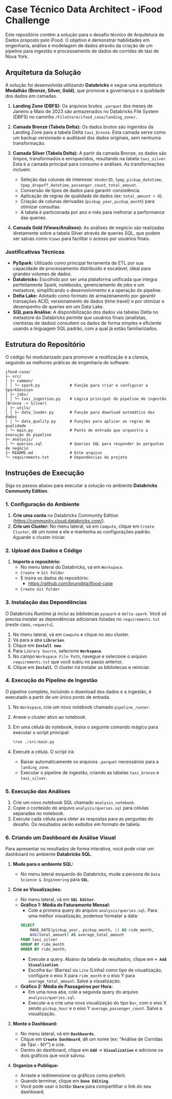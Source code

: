 # Case Técnico Data Architect - iFood Challenge

Este repositório contém a solução para o desafio técnico de Arquitetura de Dados proposto pelo iFood. O objetivo é demonstrar habilidades em engenharia, análise e modelagem de dados através da criação de um pipeline para ingestão e processamento de dados de corridas de táxi de Nova York.

## Arquitetura da Solução

A solução foi desenvolvida utilizando **Databricks** e segue uma arquitetura **Medalhão (Bronze, Silver, Gold)**, que promove a governança e a qualidade dos dados em camadas.

1.  **Landing Zone (DBFS):** Os arquivos brutos `.parquet` dos meses de Janeiro a Maio de 2023 são armazenados no Databricks File System (DBFS) no caminho `/FileStore/ifood_case/landing_zone/`.
2.  **Camada Bronze (Tabela Delta):** Os dados brutos são ingeridos da Landing Zone para a tabela Delta `taxi_bronze`. Esta camada serve como um backup versionado e auditável dos dados originais, sem nenhuma transformação.

3.  **Camada Silver (Tabela Delta):** A partir da camada Bronze, os dados são limpos, transformados e enriquecidos, resultando na tabela `taxi_silver`. Esta é a camada principal para consumo e análises. As transformações incluem:
    *   Seleção das colunas de interesse: `VendorID`, `tpep_pickup_datetime`, `tpep_dropoff_datetime`, `passenger_count`, `total_amount`.
    *   Conversão de tipos de dados para garantir consistência.
    *   Aplicação de regras de qualidade de dados (ex: `total_amount > 0`).
    *   Criação de colunas derivadas (`pickup_year`, `pickup_month`) para otimizar consultas.
    *   A tabela é particionada por ano e mês para melhorar a performance das queries.

4.  **Camada Gold (Views/Análises):** As análises de negócio são realizadas diretamente sobre a tabela Silver através de queries SQL, que podem ser salvas como `Views` para facilitar o acesso por usuários finais.

### Justificativas Técnicas

*   **PySpark:** Utilizado como principal ferramenta de ETL por sua capacidade de processamento distribuído e escalável, ideal para grandes volumes de dados.
*   **Databricks:** Escolhido por ser uma plataforma unificada que integra perfeitamente Spark, notebooks, gerenciamento de jobs e um metastore, simplificando o desenvolvimento e a operação do pipeline.
*   **Delta Lake:** Adotado como formato de armazenamento por garantir transações ACID, versionamento de dados (time travel) e por otimizar o desempenho de queries em um Data Lake.
*   **SQL para Análise:** A disponibilização dos dados via tabelas Delta no metastore do Databricks permite que usuários finais (analistas, cientistas de dados) consultem os dados de forma simples e eficiente usando a linguagem SQL padrão, com a qual já estão familiarizados.

## Estrutura do Repositório

O código foi modularizado para promover a reutilização e a clareza, seguindo as melhores práticas de engenharia de software.

```
ifood-case/ 
├─ src/
│ ├─ common/
│ │ └─ spark.py             # Função para criar e configurar a SparkSession
│ ├─ jobs/
│ │ └─ taxi_ingestion.py    # Lógica principal do pipeline de ingestão (Bronze -> Silver)
│ ├─ utils/
│ │ ├─ data_loader.py       # Função para download automático dos dados
│ │ └─ data_quality.py      # Funções para aplicar as regras de qualidade
│ └─ main.py                # Ponto de entrada que orquestra a execução do pipeline 
├─ analysis/
│ └─ queries.sql            # Queries SQL para responder às perguntas de negócio
├─ README.md                # Este arquivo 
└─ requirements.txt         # Dependências do projeto
```

## Instruções de Execução

Siga os passos abaixo para executar a solução no ambiente **Databricks Community Edition**.

### 1. Configuração do Ambiente

1.  **Crie uma conta** no Databricks Community Edition (https://community.cloud.databricks.com/).
2.  **Crie um Cluster:** No menu lateral, vá em `Compute`, clique em `Create Cluster`, dê um nome a ele e mantenha as configurações padrão. Aguarde o cluster iniciar.

### 2. Upload dos Dados e Código

1.  **Importe o repositório:**
    *   No menu lateral do Databricks, vá em `Workspace`.
    *   `Create` -> `Git Folder`
    *   E insira os dados do repositório:
        - https://github.com/brunobta/ifood-case
    *   `Create Git Folder`

### 3. Instalação das Dependências

O Databricks Runtime já inclui as bibliotecas `pyspark` e `delta-spark`. Você só precisa instalar as dependências adicionais listadas no `requirements.txt` (neste caso, `requests`).

1.  No menu lateral, vá em `Compute` e clique no seu cluster.
2.  Vá para a aba **`Libraries`**.
3.  Clique em **`Install new`**.
4.  Para `Library Source`, selecione **`Workspace`**.
5.  No campo `Workspace File Path`, navegue e selecione o arquivo `requirements.txt` que você subiu no passo anterior.
6.  Clique em **`Install`**. O cluster irá instalar as bibliotecas e reiniciar.

### 4. Execução do Pipeline de Ingestão

O pipeline completo, incluindo o download dos dados e a ingestão, é executado a partir de um único ponto de entrada.

1.  No `Workspace`, crie um novo notebook chamado `pipeline_runner`.
2.  Anexe o cluster ativo ao notebook.
3.  Em uma célula do notebook, insira o seguinte comando mágico para executar o script principal:

    ```python
    %run ./src/main.py
    ```

4.  Execute a célula. O script irá:
    *   Baixar automaticamente os arquivos `.parquet` necessários para a `landing_zone`.
    *   Executar o pipeline de ingestão, criando as tabelas `taxi_bronze` e `taxi_silver`.

### 5. Execução das Análises

1.  Crie um novo notebook SQL chamado `analysis_notebook`.
2.  Copie o conteúdo do arquivo `analysis/queries.sql` para células separadas no notebook.
3.  Execute cada célula para obter as respostas para as perguntas do desafio. Os resultados serão exibidos em formato de tabela.

### 6. Criando um Dashboard de Análise Visual

Para apresentar os resultados de forma interativa, você pode criar um dashboard no ambiente **Databricks SQL**.

1.  **Mude para o ambiente SQL:**
    *   No menu lateral esquerdo do Databricks, mude a persona de `Data Science & Engineering` para **`SQL`**.

2.  **Crie as Visualizações:**
    *   No menu lateral, vá em **`SQL Editor`**.
    *   **Gráfico 1: Média de Faturamento Mensal:**
        *   Cole a primeira query do arquivo `analysis/queries.sql`. Para uma melhor visualização, podemos formatar a data:
          ```sql
          SELECT
              MAKE_DATE(pickup_year, pickup_month, 1) AS ride_month,
              AVG(total_amount) AS average_total_amount
          FROM taxi_silver
          GROUP BY ride_month
          ORDER BY ride_month;
          ```
        *   Execute a query. Abaixo da tabela de resultados, clique em **`+ Add Visualization`**.
        *   Escolha `Bar` (Barras) ou `Line` (Linha) como tipo de visualização, configure o eixo X para `ride_month` e o eixo Y para `average_total_amount`. Salve a visualização.
    *   **Gráfico 2: Média de Passageiros por Hora:**
        *   Em uma nova aba, cole a segunda query do arquivo `analysis/queries.sql`.
        *   Execute-a e crie uma nova visualização do tipo `Bar`, com o eixo X sendo `pickup_hour` e o eixo Y `average_passenger_count`. Salve a visualização.

3.  **Monte o Dashboard:**
    *   No menu lateral, vá em **`Dashboards`**.
    *   Clique em **`Create Dashboard`**, dê um nome (ex: "Análise de Corridas de Táxi - NY") e crie.
    *   Dentro do dashboard, clique em **`Add`** -> **`Visualization`** e adicione os dois gráficos que você salvou.

4.  **Organize e Publique:**
    *   Arraste e redimensione os gráficos como preferir.
    *   Quando terminar, clique em **`Done Editing`**.
    *   Você pode usar o botão **`Share`** para compartilhar o link do seu dashboard.